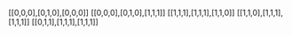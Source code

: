 [[0,0,0],[0,1,0],[0,0,0]]
[[0,0,0],[0,1,0],[1,1,1]]
[[1,1,1],[1,1,1],[1,1,0]]
[[1,1,0],[1,1,1],[1,1,1]]
[[0,1,1],[1,1,1],[1,1,1]]